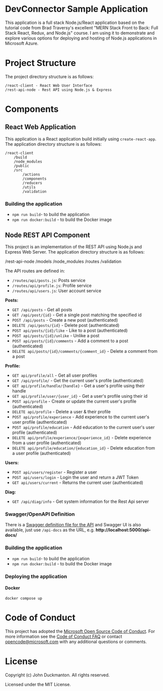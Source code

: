 # DevConnector Sample Application

This application is a full stack Node.js/React application based on the tutorial code from Brad Traversy's excellent "MERN Stack Front to Back: Full Stack React, Redux, and Node.js" course. I am using it to demonstrate and explore various options for deploying and hosting of Node.js applications in Microsoft Azure.

# Project Structure

The project directory structure is as follows:

```
/react-client - React Web User Interface
/rest-api-node - Rest API using Node.js & Express
```

# Components

## React Web Application
This application is a React application build initially using `create-react-app`.
The application directory structure is as follows:

```
/react-client
	/build
	/node_modules
	/public
	/src
		/actions
		/components
		/reducers
		/utils
		/validation
```

### Building the application

- `npm run build`- to build the application
- `npm run docker:build` - to build the Docker image

## Node REST API Component

This project is an implementation of the REST API using Node.js and Express Web Server.
The application directory structure is as follows:

/rest-api-node
	/models
	/node_modules
	/routes
	/validation

The API routes are defined in:

- `/routes/api/posts.js`: Posts service
- `/routes/api/profile.js`: Profile service
- `/routes/api/users.js`: User account service

**Posts:**

- `GET /api/posts` - Get all posts
- `GET /api/post/{id}` - Get a single post matching the specified id
- `POST /api/posts` - Create a new post (authenticated)
- `DELETE /api/posts/{id}` - Delete post (authenticated)
- `POST api/posts/{id}/like` - Like to a post (authenticated)
- `POST api/posts/{id}/unlike` - Unlike a post
- `POST api/posts/{id}/comments` - Add a comment to a post (authenticated)
- `DELETE api/posts/{id}/comments/{comment_id}` - Delete a comment from a post

**Profile:**

- `GET api/profile/all` - Get all user profiles
- `GET /api/profile/` - Get the current user's profile (authenticated)
- `GET api/profile/handle/{handle}` - Get a user's profile using their handle
- `GET api/profile/user/{user_id}` - Get a user's profile using their id
- `POST api/profile` - Create or update the current user's profile (authenticated)
- `DELETE api/profile` - Delete a user & their profile
- `POST api/profile/experience` - Add experience to the current user's user profile (authenticated)
- `POST api/profile/education` - Add education to the current user's user profile (authenticated)
- `DELETE api/profile/experience/{experience_id}` - Delete experience from a user profile (authenticated)
- `DELETE api/profile/education/{education_id}` - Delete education from a user profile (authenticated)

**Users:**

- `POST api/users/register` - Register a user
- `POST api/users/login` - Login the user and return a JWT Token
- `GET api/users/current` - Returns the current user (authenticated)

**Diag:**

- `GET /api/diag/info` - Get system information for the Rest Api server

### Swagger/OpenAPI Definition

There is a [Swagger definition file for the API](rest-api-node/swagger.json) and Swagger UI is also available, just use `/api-docs` as the URL, e.g. **http://localhost:5000/api-docs/**

### Building the application

- `npm run build`- to build the application
- `npm run docker:build` - to build the Docker image


### Deploying the application
#### Docker

`docker compose up`

# Code of Conduct

This project has adopted the [Microsoft Open Source Code of Conduct](https://opensource.microsoft.com/codeofconduct/). For more information see the [Code of Conduct FAQ](https://opensource.microsoft.com/codeofconduct/faq/) or contact [opencode@microsoft.com](mailto:opencode@microsoft.com) with any additional questions or comments.

# License

Copyright (c) John Duckmanton. All rights reserved.

Licensed under the MIT License.

